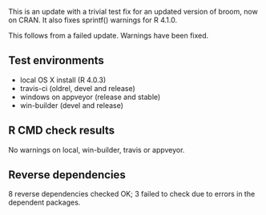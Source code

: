 
This is an update with a trivial test fix for an updated version of broom,
now on CRAN. It also fixes sprintf() warnings for R 4.1.0.

This follows from a failed update. Warnings have been fixed. 

## Test environments

* local OS X install (R 4.0.3)
* travis-ci (oldrel, devel and release)
* windows on appveyor (release and stable)
* win-builder (devel and release)


## R CMD check results

No warnings on local, win-builder, travis or appveyor.


## Reverse dependencies

8 reverse dependencies checked OK; 3 failed to check due to errors in the 
dependent packages.

